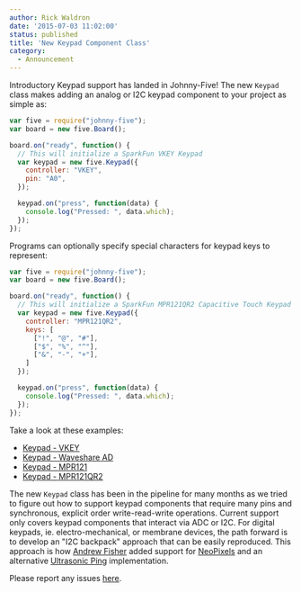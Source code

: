 ```yaml
---
author: Rick Waldron
date: '2015-07-03 11:02:00'
status: published
title: 'New Keypad Component Class'
category:
  - Announcement
---
```



Introductory Keypad support has landed in Johnny-Five! The new `Keypad` class makes adding an analog or I2C keypad component to your project as simple as: 

```js
var five = require("johnny-five");
var board = new five.Board();

board.on("ready", function() {
  // This will initialize a SparkFun VKEY Keypad
  var keypad = new five.Keypad({
    controller: "VKEY",
    pin: "A0",
  });

  keypad.on("press", function(data) {
    console.log("Pressed: ", data.which);
  });
});
```

Programs can optionally specify special characters for keypad keys to represent: 

```js
var five = require("johnny-five");
var board = new five.Board();

board.on("ready", function() {
  // This will initialize a SparkFun MPR121QR2 Capacitive Touch Keypad
  var keypad = new five.Keypad({
    controller: "MPR121QR2",
    keys: [
      ["!", "@", "#"],
      ["$", "%", "^"],
      ["&", "-", "+"],
    ]
  });

  keypad.on("press", function(data) {
    console.log("Pressed: ", data.which);
  });
});
```

Take a look at these examples: 

- [Keypad - VKEY](/examples/keypad-analog-vkey/)
- [Keypad - Waveshare AD](/examples/keypad-analog-ad/)
- [Keypad - MPR121](/examples/keypad-MPR121/)
- [Keypad - MPR121QR2](/examples/keypad-MPR121QR2/)

The new `Keypad` class has been in the pipeline for many months as we tried to figure out how to support keypad components that require many pins and synchronous, explicit order write-read-write operations. Current support only covers keypad components that interact via ADC or I2C. For digital keypads, ie. electro-mechanical, or membrane devices, the path forward is to develop an "I2C backpack" approach that can be easily reproduced. This approach is how [Andrew Fisher](https://github.com/ajfisher) added support for [NeoPixels](https://github.com/ajfisher/node-pixel) and an alternative [Ultrasonic Ping](https://gist.github.com/ajfisher/1d57c5f845c376f04fbb) implementation. 

Please report any issues [here](https://github.com/rwaldron/johnny-five/issues).
